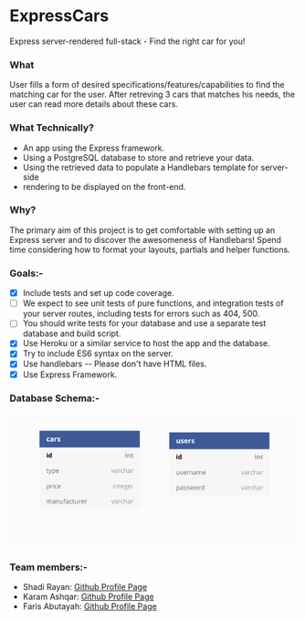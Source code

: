 # ExpressCars

Express server-rendered full-stack - Find the right car for you!

### What
User fills a form of desired specifications/features/capabilities to find the matching car for the user.
After retreving 3 cars that matches his needs, the user can read more details about these cars.

### What Technically?
* An app using the Express framework.
* Using a PostgreSQL database to store and retrieve your data.
* Using the retrieved data to populate a Handlebars template for server-side
* rendering to be displayed on the front-end.

### Why?
The primary aim of this project is to get comfortable with setting up an Express server and to discover the awesomeness of Handlebars! Spend time considering how to format your layouts, partials and helper functions.

### Goals:-
- [x] Include tests and set up code coverage.
- [ ] We expect to see unit tests of pure functions, and integration tests of your server routes, including tests for errors such as 404, 500.
- [ ] You should write tests for your database and use a separate test database and build script.
- [x] Use Heroku or a similar service to host the app and the database.
- [x] Try to include ES6 syntax on the server.
- [x] Use handlebars -- Please don't have HTML files.
- [x] Use Express Framework.

### Database Schema:-
![Database Scheme](https://raw.githubusercontent.com/facn5/ExpressCars/master/public/assets/database_schema.png)

### Team members:-
* Shadi Rayan: [Github Profile Page](https://github.com/mrfong)
* Karam Ashqar: [Github Profile Page](https://github.com/karam1ashqar)
* Faris Abutayah: [Github Profile Page](https://github.com/faris114)
